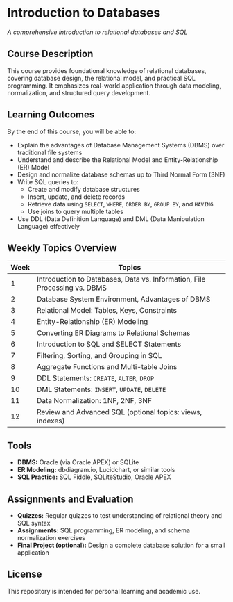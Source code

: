 # Introduction to Databases  
_A comprehensive introduction to relational databases and SQL_

## Course Description

This course provides foundational knowledge of relational databases, covering database design, the relational model, and practical SQL programming. It emphasizes real-world application through data modeling, normalization, and structured query development.

## Learning Outcomes

By the end of this course, you will be able to:

- Explain the advantages of Database Management Systems (DBMS) over traditional file systems
- Understand and describe the Relational Model and Entity-Relationship (ER) Model
- Design and normalize database schemas up to Third Normal Form (3NF)
- Write SQL queries to:
  - Create and modify database structures
  - Insert, update, and delete records
  - Retrieve data using `SELECT`, `WHERE`, `ORDER BY`, `GROUP BY`, and `HAVING`
  - Use joins to query multiple tables
- Use DDL (Data Definition Language) and DML (Data Manipulation Language) effectively

## Weekly Topics Overview

| Week | Topics |
|------|--------|
| 1    | Introduction to Databases, Data vs. Information, File Processing vs. DBMS |
| 2    | Database System Environment, Advantages of DBMS |
| 3    | Relational Model: Tables, Keys, Constraints |
| 4    | Entity-Relationship (ER) Modeling |
| 5    | Converting ER Diagrams to Relational Schemas |
| 6    | Introduction to SQL and SELECT Statements |
| 7    | Filtering, Sorting, and Grouping in SQL |
| 8    | Aggregate Functions and Multi-table Joins |
| 9    | DDL Statements: `CREATE`, `ALTER`, `DROP` |
| 10   | DML Statements: `INSERT`, `UPDATE`, `DELETE` |
| 11   | Data Normalization: 1NF, 2NF, 3NF |
| 12   | Review and Advanced SQL (optional topics: views, indexes) |

## Tools

- **DBMS:** Oracle (via Oracle APEX) or SQLite
- **ER Modeling:** dbdiagram.io, Lucidchart, or similar tools
- **SQL Practice:** SQL Fiddle, SQLiteStudio, Oracle APEX

## Assignments and Evaluation

- **Quizzes:** Regular quizzes to test understanding of relational theory and SQL syntax
- **Assignments:** SQL programming, ER modeling, and schema normalization exercises
- **Final Project (optional):** Design a complete database solution for a small application

## License

This repository is intended for personal learning and academic use.

